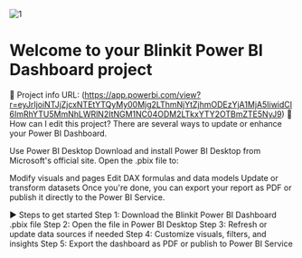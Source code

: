 ![1](https://github.com/user-attachments/assets/a13e620b-9aa9-4093-bc74-88dfbeefce10)
# Welcome to your Blinkit Power BI Dashboard project

📁 Project info
URL: (https://app.powerbi.com/view?r=eyJrIjoiNTJjZjcxNTEtYTQyMy00Mjg2LThmNjYtZjhmODEzYjA1MjA5IiwidCI6ImRhYTU5MmNhLWRlN2ItNGM1NC04ODM2LTkxYTY2OTBmZTE5NyJ9)
🔧 How can I edit this project?
There are several ways to update or enhance your Power BI Dashboard.

Use Power BI Desktop
Download and install Power BI Desktop from Microsoft's official site.
Open the .pbix file to:

Modify visuals and pages
Edit DAX formulas and data models
Update or transform datasets
Once you're done, you can export your report as PDF or publish it directly to the Power BI Service.

▶️ Steps to get started
Step 1: Download the Blinkit Power BI Dashboard .pbix file
Step 2: Open the file in Power BI Desktop
Step 3: Refresh or update data sources if needed
Step 4: Customize visuals, filters, and insights
Step 5: Export the dashboard as PDF or publish to Power BI Service
